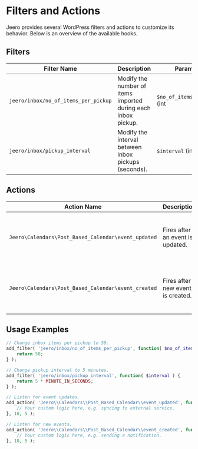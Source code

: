  # Filters and Actions

 Jeero provides several WordPress filters and actions to customize its behavior. Below is an overview of the available hooks.

 ## Filters

 | Filter Name                                   | Description                                                           | Parameters                                      |
 |-----------------------------------------------|-----------------------------------------------------------------------|-------------------------------------------------|
 | `jeero/inbox/no_of_items_per_pickup`          | Modify the number of items imported during each inbox pickup.         | `$no_of_items_per_pickup` (int|null)            |
 | `jeero/inbox/pickup_interval`                 | Modify the interval between inbox pickups (seconds).                  | `$interval` (int)                               |

 ## Actions

 | Action Name                                           | Description                                  | Parameters                                                                     |
 |-------------------------------------------------------|----------------------------------------------|--------------------------------------------------------------------------------|
 | `Jeero\Calendars\Post_Based_Calendar\event_updated` | Fires after an event is updated.             | `$post_id` (int), `$data` (array), `$raw` (array), `$theater` (string), `$subscription` (object) |
 | `Jeero\Calendars\Post_Based_Calendar\event_created` | Fires after a new event is created.          | `$post_id` (int), `$data` (array), `$raw` (array), `$theater` (string), `$subscription` (object) |

## Usage Examples

```php
// Change inbox items per pickup to 50.
add_filter( 'jeero/inbox/no_of_items_per_pickup', function( $no_of_items_per_pickup ) {
    return 50;
} );

// Change pickup interval to 5 minutes.
add_filter( 'jeero/inbox/pickup_interval', function( $interval ) {
    return 5 * MINUTE_IN_SECONDS;
} );

```

```php
// Listen for event updates.
add_action( 'Jeero\\Calendars\\Post_Based_Calendar\\event_updated', function( $post_id, $data, $raw, $theater, $subscription ) {
    // Your custom logic here, e.g. syncing to external service.
}, 10, 5 );

// Listen for new events.
add_action( 'Jeero\\Calendars\\Post_Based_Calendar\\event_created', function( $post_id, $data, $raw, $theater, $subscription ) {
    // Your custom logic here, e.g. sending a notification.
}, 10, 5 );
```